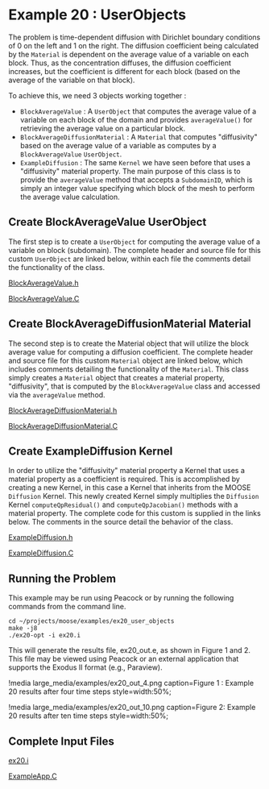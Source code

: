 # Example 20 : UserObjects

The problem is time-dependent diffusion with Dirichlet boundary conditions of 0 on the left and 1 on the right. The diffusion coefficient being calculated by the `Material` is dependent on the average value of a variable on each block. Thus, as the concentration diffuses, the diffusion coefficient increases, but the coefficient is different for each block (based on the average of the variable on that block).

To achieve this, we need 3 objects working together :

-  `BlockAverageValue` : A `UserObject` that computes the average value of a variable on each block of the domain and provides `averageValue()` for retrieving the average value on a particular block.
-  `BlockAverageDiffusionMaterial` : A `Material` that computes "diffusivity" based on the average value of a variable as computes by a `BlockAverageValue` `UserObject`.
-  `ExampleDiffusion` : The same `Kernel` we have seen before that uses a "diffusivity" material property. The main purpose of this class is to provide the `averageValue` method that accepts a `SubdomainID`, which is simply an integer value specifying which block of the mesh to perform the average value calculation.

[](---)

## Create BlockAverageValue UserObject

The first step is to create a `UserObject` for computing the average value of a variable on block (subdomain). The complete header and source file for this custom `UserObject` are linked below, within each file the comments detail the functionality of the class.

[BlockAverageValue.h](https://github.com/idaholab/moose/blob/devel/examples/ex20_user_objects/include/userobjects/BlockAverageValue.h)

[BlockAverageValue.C](https://github.com/idaholab/moose/blob/devel/examples/ex20_user_objects/src/userobjects/BlockAverageValue.C)

[](---)

## Create BlockAverageDiffusionMaterial Material

The second step is to create the Material object that will utilize the block average value for computing a diffusion coefficient. The complete header and source file for this custom `Material` object are linked below, which includes comments detailing the functionality of the `Material`. This class simply creates a `Material` object that creates a material property, "diffusivity", that is computed by the `BlockAverageValue` class and accessed via the `averageValue` method.

[BlockAverageDiffusionMaterial.h](https://github.com/idaholab/moose/blob/devel/examples/ex20_user_objects/include/materials/BlockAverageDiffusionMaterial.h)

[BlockAverageDiffusionMaterial.C](https://github.com/idaholab/moose/blob/devel/examples/ex20_user_objects/src/materials/BlockAverageDiffusionMaterial.C)

[](---)

## Create ExampleDiffusion Kernel

In order to utilize the "diffusivity" material property a Kernel that uses a material property as a coefficient is required. This is accomplished by creating a new Kernel, in this case a Kernel that inherits from the MOOSE `Diffusion` Kernel. This newly created Kernel simply multiplies the `Diffusion` Kernel `computeQpResidual()` and `computeQpJacobian()` methods with a material property. The complete code for this custom is supplied in the links below. The comments in the source detail the behavior of the class.

[ExampleDiffusion.h](https://github.com/idaholab/moose/blob/devel/examples/ex20_user_objects/include/kernels/ExampleDiffusion.h)

[ExampleDiffusion.C](https://github.com/idaholab/moose/blob/devel/examples/ex20_user_objects/src/kernels/ExampleDiffusion.C)

[](---)

## Running the Problem

This example may be run using Peacock or by running the following commands from the command line.

```
cd ~/projects/moose/examples/ex20_user_objects
make -j8
./ex20-opt -i ex20.i
```

This will generate the results file, ex20_out.e, as shown in Figure 1 and 2. This file may be viewed using Peacock or an external application that supports the Exodus II format (e.g., Paraview).

!media large_media/examples/ex20_out_4.png
       caption=Figure 1 : Example 20 results after four time steps
       style=width:50%;

!media large_media/examples/ex20_out_10.png
       caption=Figure 2: Example 20 results after ten time steps
       style=width:50%;


[](---)

## Complete Input Files

[ex20.i](https://github.com/idaholab/moose/blob/devel/examples/ex20_user_objects/ex20.i)

[ExampleApp.C](https://github.com/idaholab/moose/blob/devel/examples/ex20_user_objects/src/base/ExampleApp.C)
